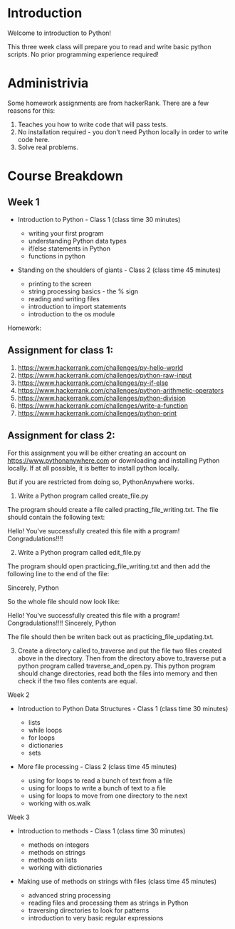 # Introduction

Welcome to introduction to Python!

This three week class will prepare you to read and write basic python scripts.  No prior programming experience required!

# Administrivia

Some homework assignments are from hackerRank.  There are a few reasons for this:

1. Teaches you how to write code that will pass tests.
2. No installation required - you don't need Python locally in order to write code here.
3. Solve real problems.

# Course Breakdown

## Week 1

* Introduction to Python - Class 1 (class time 30 minutes)
	* writing your first program
	* understanding Python data types
	* if/else statements in Python
	* functions in python

* Standing on the shoulders of giants - Class 2 (class time 45 minutes)
	* printing to the screen
	* string processing basics - the % sign
	* reading and writing files
	* introduction to import statements
	* introduction to the os module

Homework:

## Assignment for class 1:

1. https://www.hackerrank.com/challenges/py-hello-world
2. https://www.hackerrank.com/challenges/python-raw-input
3. https://www.hackerrank.com/challenges/py-if-else
4. https://www.hackerrank.com/challenges/python-arithmetic-operators
5. https://www.hackerrank.com/challenges/python-division
6. https://www.hackerrank.com/challenges/write-a-function
7. https://www.hackerrank.com/challenges/python-print


## Assignment for class 2:

For this assignment you will be either creating an account on https://www.pythonanywhere.com
or downloading and installing Python locally.  If at all possible, it is better to install python locally.

But if you are restricted from doing so, PythonAnywhere works.


1. Write a Python program called create_file.py 

The program should create a file called practing_file_writing.txt.  The file should contain the following text:

Hello!  You've successfully created this file with a program!  Congradulations!!!!

2. Write a Python program called edit_file.py

The program should open practicing_file_writing.txt and then add the following line to the end of the file:

Sincerely,
Python

So the whole file should now look like: 

Hello!  You've successfully created this file with a program!  Congradulations!!!!
Sincerely,
Python

The file should then be writen back out as practicing_file_updating.txt.

3. Create a directory called to_traverse and put the file two files created above in the directory.  Then from the directory above to_traverse put a python program called traverse_and_open.py.  This python program should change directories, read both the files into memory and then check if the two files contents are equal.

Week 2


* Introduction to Python Data Structures - Class 1 (class time 30 minutes)
	* lists
	* while loops
	* for loops
	* dictionaries
	* sets

* More file processing - Class 2 (class time 45 minutes)
	* using for loops to read a bunch of text from a file
	* using for loops to write a bunch of text to a file
	* using for loops to move from one directory to the next
	* working with os.walk

Week 3

* Introduction to methods - Class 1 (class time 30 minutes)
	* methods on integers
	* methods on strings
	* methods on lists
	* working with dictionaries

* Making use of methods on strings with files (class time 45 minutes)
	* advanced string processing
	* reading files and processing them as strings in Python
	* traversing directories to look for patterns
	* introduction to very basic regular expressions
